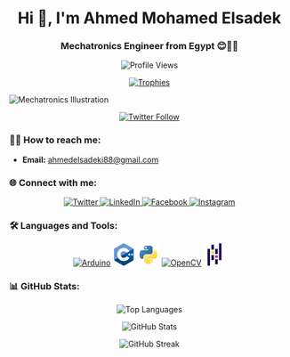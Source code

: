 <h1 align="center">Hi 👋, I'm Ahmed Mohamed Elsadek</h1>
<h3 align="center">Mechatronics Engineer from Egypt 😊🔧🤖</h3>

<p align="center">
  <img src="https://komarev.com/ghpvc/?username=ahmedsadek1234567890&label=Profile%20views&color=0e75b6&style=flat" alt="Profile Views" />
</p>

<p align="center">
  <a href="https://github.com/ryo-ma/github-profile-trophy">
    <img src="https://github-profile-trophy.vercel.app/?username=ahmedsadek1234567890&theme=onedark&margin-w=10" alt="Trophies" />
  </a>
</p>

<p align="left">
  <img src="https://upload.wikimedia.org/wikipedia/commons/thumb/3/3a/Mechatronics_Concept.svg/800px-Mechatronics_Concept.svg.png" alt="Mechatronics Illustration" width="200" />
</p>

<p align="center">
  <a href="https://twitter.com/ahmed06092294" target="_blank">
    <img src="https://img.shields.io/twitter/follow/ahmed06092294?logo=twitter&style=for-the-badge" alt="Twitter Follow" />
  </a>
</p>

### 👯‍♂️ How to reach me:
- **Email:** [ahmedelsadeki88@gmail.com](mailto:ahmedelsadeki88@gmail.com)

### 🌐 Connect with me:
<p align="center">
  <a href="https://twitter.com/ahmed06092294" target="_blank">
    <img src="https://raw.githubusercontent.com/rahuldkjain/github-profile-readme-generator/master/src/images/icons/Social/twitter.svg" alt="Twitter" height="30" width="40" />
  </a>
  <a href="https://linkedin.com/in/ahmed-sadek-13a711259" target="_blank">
    <img src="https://raw.githubusercontent.com/rahuldkjain/github-profile-readme-generator/master/src/images/icons/Social/linked-in-alt.svg" alt="LinkedIn" height="30" width="40" />
  </a>
  <a href="https://fb.com/ahmedsadek" target="_blank">
    <img src="https://raw.githubusercontent.com/rahuldkjain/github-profile-readme-generator/master/src/images/icons/Social/facebook.svg" alt="Facebook" height="30" width="40" />
  </a>
  <a href="https://instagram.com/ahmed_sadek05" target="_blank">
    <img src="https://raw.githubusercontent.com/rahuldkjain/github-profile-readme-generator/master/src/images/icons/Social/instagram.svg" alt="Instagram" height="30" width="40" />
  </a>
</p>

### 🛠 Languages and Tools:
<p align="center">
  <a href="https://www.arduino.cc/" target="_blank"><img src="https://cdn.worldvectorlogo.com/logos/arduino-1.svg" alt="Arduino" width="40" height="40"/></a>
  <a href="https://www.w3schools.com/cpp/" target="_blank"><img src="https://raw.githubusercontent.com/devicons/devicon/master/icons/cplusplus/cplusplus-original.svg" alt="C++" width="40" height="40"/></a>
  <a href="https://www.python.org" target="_blank"><img src="https://raw.githubusercontent.com/devicons/devicon/master/icons/python/python-original.svg" alt="Python" width="40" height="40"/></a>
  <a href="https://opencv.org/" target="_blank"><img src="https://www.vectorlogo.zone/logos/opencv/opencv-icon.svg" alt="OpenCV" width="40" height="40"/></a>
  <a href="https://pandas.pydata.org/" target="_blank"><img src="https://raw.githubusercontent.com/devicons/devicon/2ae2a900d2f041da66e950e4d48052658d850630/icons/pandas/pandas-original.svg" alt="Pandas" width="40" height="40"/></a>
</p>

### 📊 GitHub Stats:
<p align="center">
  <img src="https://github-readme-stats.vercel.app/api/top-langs?username=ahmedsadek1234567890&show_icons=true&locale=en&layout=compact&theme=tokyonight" alt="Top Languages" />
</p>
<p align="center">
  <img src="https://github-readme-stats.vercel.app/api?username=ahmedsadek1234567890&show_icons=true&locale=en&theme=tokyonight" alt="GitHub Stats" />
</p>
<p align="center">
  <img src="https://github-readme-streak-stats.herokuapp.com/?user=ahmedsadek1234567890&theme=tokyonight" alt="GitHub Streak" />
</p>
